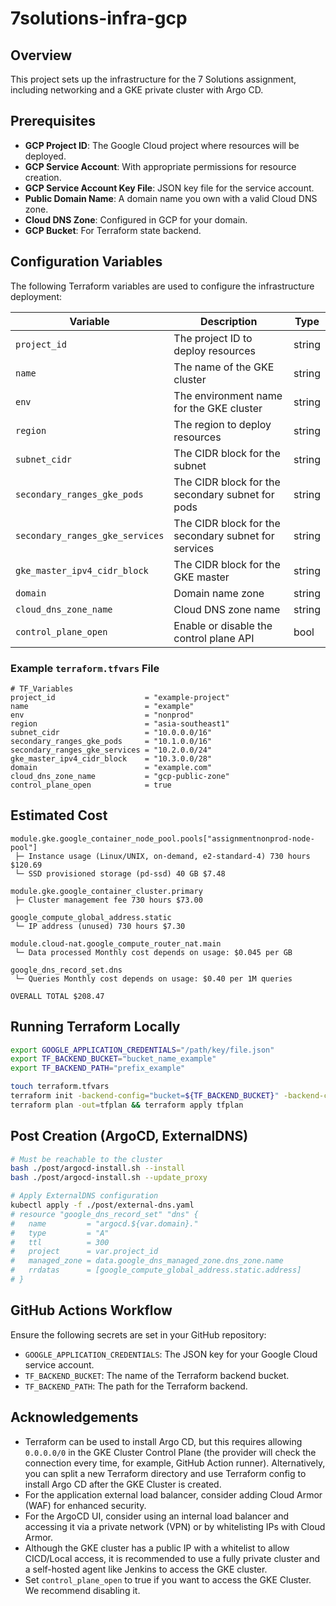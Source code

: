 # 7solutions-infra-gcp

## Overview

This project sets up the infrastructure for the 7 Solutions assignment, including networking and a GKE private cluster with Argo CD.

## Prerequisites

- **GCP Project ID**: The Google Cloud project where resources will be deployed.
- **GCP Service Account**: With appropriate permissions for resource creation.
- **GCP Service Account Key File**: JSON key file for the service account.
- **Public Domain Name**: A domain name you own with a valid Cloud DNS zone.
- **Cloud DNS Zone**: Configured in GCP for your domain.
- **GCP Bucket**: For Terraform state backend.

## Configuration Variables

The following Terraform variables are used to configure the infrastructure deployment:

| Variable                        | Description                                          | Type   |
| ------------------------------- | ---------------------------------------------------- | ------ |
| `project_id`                    | The project ID to deploy resources                   | string |
| `name`                          | The name of the GKE cluster                          | string |
| `env`                           | The environment name for the GKE cluster             | string |
| `region`                        | The region to deploy resources                       | string |
| `subnet_cidr`                   | The CIDR block for the subnet                        | string |
| `secondary_ranges_gke_pods`     | The CIDR block for the secondary subnet for pods     | string |
| `secondary_ranges_gke_services` | The CIDR block for the secondary subnet for services | string |
| `gke_master_ipv4_cidr_block`    | The CIDR block for the GKE master                    | string |
| `domain`                        | Domain name zone                                     | string |
| `cloud_dns_zone_name`           | Cloud DNS zone name                                  | string |
| `control_plane_open`            | Enable or disable the control plane API              | bool   |

### Example `terraform.tfvars` File

```hcl
# TF_Variables
project_id                    = "example-project"
name                          = "example"
env                           = "nonprod"
region                        = "asia-southeast1"
subnet_cidr                   = "10.0.0.0/16"
secondary_ranges_gke_pods     = "10.1.0.0/16"
secondary_ranges_gke_services = "10.2.0.0/24"
gke_master_ipv4_cidr_block    = "10.3.0.0/28"
domain                        = "example.com"
cloud_dns_zone_name           = "gcp-public-zone"
control_plane_open            = true
```

## Estimated Cost

```table
module.gke.google_container_node_pool.pools["assignmentnonprod-node-pool"]
 ├─ Instance usage (Linux/UNIX, on-demand, e2-standard-4) 730 hours $120.69
 └─ SSD provisioned storage (pd-ssd) 40 GB $7.48

module.gke.google_container_cluster.primary
 ├─ Cluster management fee 730 hours $73.00

google_compute_global_address.static
 └─ IP address (unused) 730 hours $7.30

module.cloud-nat.google_compute_router_nat.main
 └─ Data processed Monthly cost depends on usage: $0.045 per GB

google_dns_record_set.dns
 └─ Queries Monthly cost depends on usage: $0.40 per 1M queries

OVERALL TOTAL $208.47
```

## Running Terraform Locally

```sh
export GOOGLE_APPLICATION_CREDENTIALS="/path/key/file.json"
export TF_BACKEND_BUCKET="bucket_name_example"
export TF_BACKEND_PATH="prefix_example"

touch terraform.tfvars
terraform init -backend-config="bucket=${TF_BACKEND_BUCKET}" -backend-config="prefix=${TF_BACKEND_PATH}"
terraform plan -out=tfplan && terraform apply tfplan
```

## Post Creation (ArgoCD, ExternalDNS)

```sh
# Must be reachable to the cluster
bash ./post/argocd-install.sh --install
bash ./post/argocd-install.sh --update_proxy

# Apply ExternalDNS configuration
kubectl apply -f ./post/external-dns.yaml
# resource "google_dns_record_set" "dns" {
#   name         = "argocd.${var.domain}."
#   type         = "A"
#   ttl          = 300
#   project      = var.project_id
#   managed_zone = data.google_dns_managed_zone.dns_zone.name
#   rrdatas      = [google_compute_global_address.static.address]
# }
```

## GitHub Actions Workflow

Ensure the following secrets are set in your GitHub repository:

- `GOOGLE_APPLICATION_CREDENTIALS`: The JSON key for your Google Cloud service account.
- `TF_BACKEND_BUCKET`: The name of the Terraform backend bucket.
- `TF_BACKEND_PATH`: The path for the Terraform backend.

## Acknowledgements

- Terraform can be used to install Argo CD, but this requires allowing `0.0.0.0/0` in the GKE Cluster Control Plane (the provider will check the connection every time, for example, GitHub Action runner). Alternatively, you can split a new Terraform directory and use Terraform config to install Argo CD after the GKE Cluster is created.
- For the application external load balancer, consider adding Cloud Armor (WAF) for enhanced security.
- For the ArgoCD UI, consider using an internal load balancer and accessing it via a private network (VPN) or by whitelisting IPs with Cloud Armor.
- Although the GKE cluster has a public IP with a whitelist to allow CICD/Local access, it is recommended to use a fully private cluster and a self-hosted agent like Jenkins to access the GKE cluster.
- Set `control_plane_open` to true if you want to access the GKE Cluster. We recommend disabling it.
